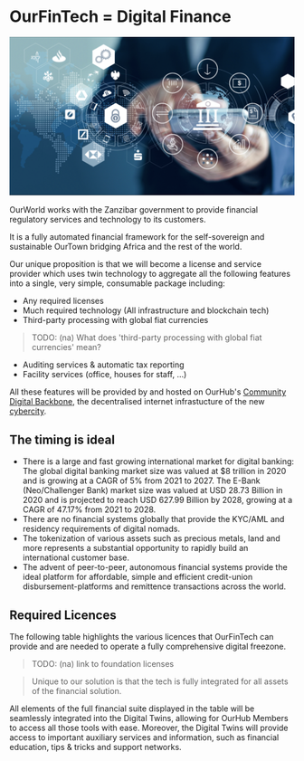 # OurFinTech = Digital Finance

![](img/digifin1.png)  

OurWorld works with the Zanzibar government to provide financial regulatory services and technology to its customers. 

It is a fully automated financial framework for the self-sovereign and sustainable OurTown bridging Africa and the rest of the world. 

Our unique proposition is that we will become a license and service provider which uses twin technology to aggregate all the following features into a single, very simple, consumable package including:

- Any required licenses
- Much required technology (All infrastructure and blockchain tech)
- Third-party processing with global fiat currencies 
> TODO: (na) What does 'third-party processing with global fiat currencies' mean?
- Auditing services & automatic tax reporting
- Facility services (office, houses for staff, ...)

All these features will be provided by and hosted on OurHub's [Community Digital Backbone](/ourinternet/ourledger/ourledger.md), the decentralised internet infrastucture of the new [cybercity](../ourtown/ourtown.md). 

## The timing is ideal

- There is a large and fast growing international market for digital banking: The global digital banking market size was valued at $8 trillion in 2020 and is growing at a CAGR of 5% from 2021 to 2027. The E-Bank (Neo/Challenger Bank) market size was valued at USD 28.73 Billion in 2020 and is projected to reach USD 627.99 Billion by 2028, growing at a CAGR of 47.17% from 2021 to 2028.
- There are no financial systems globally that provide the KYC/AML and residency requirements of digital nomads.
- The tokenization of various assets such as precious metals, land and more represents a substantial opportunity to rapidly build an international customer base.
- The advent of peer-to-peer, autonomous financial systems provide the ideal platform for affordable, simple and efficient credit-union disbursement-platforms and remittence transactions across the world. 

## Required Licences 

The following table highlights the various licences that OurFinTech can provide and are needed to operate a fully comprehensive digital freezone. 

> TODO: (na) link to foundation licenses

> Unique to our solution is that the tech is fully integrated for all assets of the financial solution.

All elements of the full financial suite displayed in the table will be seamlessly integrated into the Digital Twins, allowing for OurHub Members to access all those tools with ease. Moreover, the Digital Twins will provide access to important auxiliary services and information, such as financial education, tips & tricks and support networks.







